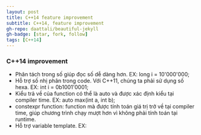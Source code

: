 ```yaml
---
layout: post
title: C++14 feature improvement
subtitle: C++14, feature improvement
gh-repo: daattali/beautiful-jekyll
gh-badge: [star, fork, follow]
tags: [C++14]
---
```

### C++14 improvement
* Phân tách trong số giúp đọc số dễ dàng hơn. EX: long i = 10'000'000; 
* Hỗ trợ số nhị phân trong code. Với C++11, chúng ta phải sử dụng số hexa. EX: int i = 0b1001'0001;
* Kiểu trả về của function có thể là auto và được xác định kiểu tại compiler time. EX: auto max(int a, int b);
* constexpr function: function mà được tính toán giá trị trở về tại compiler time, giúp chương trình chạy mượt hơn vì không phải tính toán tại runtime.
* Hỗ trợ variable template. EX: 
